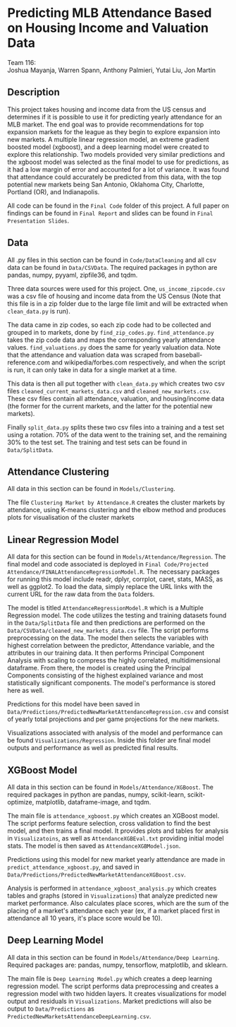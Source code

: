# Predicting MLB Attendance Based on Housing Income and Valuation Data
Team 116:
<br />Joshua Mayanja, Warren Spann, Anthony Palmieri, Yutai Liu, Jon Martin

## Description
This project takes housing and income data from the US census and determines if it is possible to use it for predicting yearly attendance for an MLB market. The end goal was to provide recommendations for top expansion markets for the league as they begin to explore expansion into new markets. A multiple linear regression model, an extreme gradient boosted model (xgboost), and a deep learning model were created to explore this relationship. Two models provided very similar predictions and the xgboost model was selected as the final model to use for predictions, as it had a low margin of error and accounted for a lot of variance.  It was found that attendance could accurately be predicted from this data, with the top potential new markets being San Antonio, Oklahoma City, Charlotte, Portland (OR), and Indianapolis.

All code can be found in the `Final Code` folder of this project. A full paper on findings can be found in `Final Report` and slides can be found in `Final Presentation Slides`.

## Data
All .py files in this section can be found in `Code/DataCleaning` and all csv data can be found in `Data/CSVData`. The required packages in python are pandas, numpy, pyyaml, zipfile36, and tqdm.

Three data sources were used for this project. One, `us_income_zipcode.csv` was a csv file of housing and income data from the US Census (Note that this file is in a zip folder due to the large file limit and will be extracted when `clean_data.py` is run). 

The data came in zip codes, so each zip code had to be collected and grouped in to markets, done by `find_zip_codes.py`. `find_attendance.py` takes the zip code data and maps the corresponding yearly attendance values. `find_valuations.py` does the same for yearly valuation data. Note that the attendance and valuation data was scraped from baseball-reference.com and wikipedia/forbes.com respectively, and when the script is run, it can only take in data for a single market at a time. 

This data is then all put together with `clean_data.py` which creates two csv files `cleaned_current_markets_data.csv` and `cleaned_new_markets.csv`. These csv files contain all attendance, valuation, and housing/income data (the former for the current markets, and the latter for the potential new markets).

Finally `split_data.py` splits these two csv files into a training and a test set using a rotation. 70% of the data went to the training set, and the remaining 30% to the test set. The training and test sets can be found in `Data/SplitData`.

## Attendance Clustering
All data in this section can be found in `Models/Clustering`.

The file `Clustering Market by Attendance.R` creates the cluster markets by attendance, using K-means clustering and the elbow method and produces plots for visualisation of the cluster markets

## Linear Regression Model
All data for this section can be found in `Models/Attendance/Regression`. The final model and code associated is deployed in `Final Code/Projected Attendance/FINALAttendanceRegressionModel.R`. The necessary packages for running this model include readr, dplyr, corrplot, caret, stats, MASS, as well as ggplot2. To load the data, simply replace the URL links with the current URL for the raw data from the `Data` folders.

The model is titled `AttendanceRegressionModel.R` which is a Multiple Regression model. The code utilizes the testing and training datasets found in the `Data/SplitData` file and then predictions are performed on the `Data/CSVData/cleaned_new_markets_data.csv` file. The script performs preprocessing on the data. The model then selects the variables with highest correlation between the predictor, Attendance variable, and the attributes in our training data. It then performs Principal Component Analysis with scaling to compress the highly correlated, multidimensional dataframe. From there, the model is created using the Principal Components consisting of the highest explained variance and most statistically significant components. The model's performance is stored here as well.

Predictions for this model have been saved in `Data/Predictions/PredictedNewMarketAttendanceRegression.csv` and consist of yearly total projections and per game projections for the new markets. 

Visualizations associated with analysis of the model and performance can be found `Visualizations/Regression`. Inside this folder are final model outputs and performance as well as predicted final results.

## XGBoost Model
All data in this section can be found in `Models/Attendance/XGBoost`. The required packages in python are pandas, numpy, scikit-learn, scikit-optimize, matplotlib, dataframe-image, and tqdm.

The main file is `attendance_xgboost.py` which creates an XGBoost model. The script performs feature selection, cross validation to find the best model, and then trains a final model. It provides plots and tables for analysis in `Visualizatoins`, as well as `AttendanceXGBEval.txt` providing initial model stats. The model is then saved as `AttendanceXGBModel.json`.

Predictions using this model for new market yearly attendance are made in `predict_attendance_xgboost.py`, and saved in `Data/Predictions/PredictedNewMarketAttendanceXGBoost.csv`.

Analysis is performed in `attendance_xgboost_analysis.py` which creates tables and graphs (stored in `Visualizations`) that analyze predicted new market performance. Also calculates place scores, which are the sum of the placing of a market's attendance each year (ex, if a market placed first in attendance all 10 years, it's place score would be 10).

## Deep Learning Model
All data in this section can be found in `Models/Attendance/Deep Learning`. Required packages are: pandas, numpy, tensorflow, matplotlib, and sklearn.

The main file is `Deep Learning Model.py` which creates a deep learning regression model. The script performs data preprocessing and creates a regression model with two hidden layers. It creates visualizations for model output and residuals in `Visualizations`. Market predictions will also be output to `Data/Predictions` as `PredictedNewMarketsAttendanceDeepLearning.csv`.
